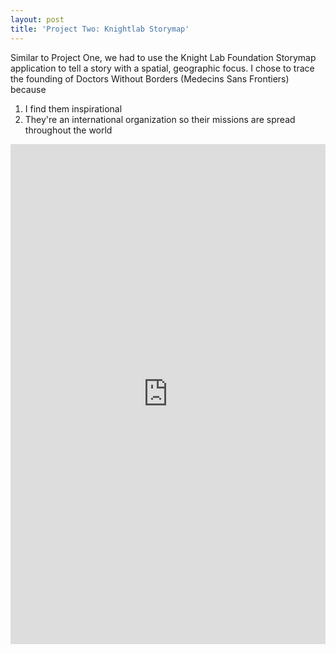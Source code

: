 ```yaml
---
layout: post
title: 'Project Two: Knightlab Storymap'
---
```


Similar to Project One, we had to use the Knight Lab Foundation Storymap application to tell a story with a spatial, geographic focus.
I chose to trace the founding of Doctors Without Borders (Medecins Sans Frontiers) because
<ol>
  <li> I find them inspirational </li>
  <li> They're an international organization so their missions are spread throughout the world </li>
</ol>

<iframe src="https://uploads.knightlab.com/storymapjs/4830c7c3cde5b364a8af501af89d61c2/doctors-without-borders/index.html" frameborder="0" width="100%" height="800"></iframe>

